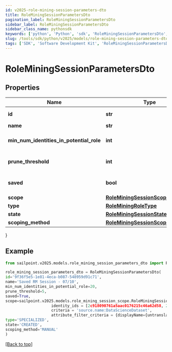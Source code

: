 ```yaml
---
id: v2025-role-mining-session-parameters-dto
title: RoleMiningSessionParametersDto
pagination_label: RoleMiningSessionParametersDto
sidebar_label: RoleMiningSessionParametersDto
sidebar_class_name: pythonsdk
keywords: ['python', 'Python', 'sdk', 'RoleMiningSessionParametersDto', 'V2025RoleMiningSessionParametersDto'] 
slug: /tools/sdk/python/v2025/models/role-mining-session-parameters-dto
tags: ['SDK', 'Software Development Kit', 'RoleMiningSessionParametersDto', 'V2025RoleMiningSessionParametersDto']
---
```


# RoleMiningSessionParametersDto


## Properties

Name | Type | Description | Notes
------------ | ------------- | ------------- | -------------
**id** | **str** | The ID of the role mining session | [optional] 
**name** | **str** | The session's saved name | [optional] 
**min_num_identities_in_potential_role** | **int** | Minimum number of identities in a potential role | [optional] 
**prune_threshold** | **int** | The prune threshold to be used or null to calculate prescribedPruneThreshold | [optional] 
**saved** | **bool** | The session's saved status | [optional] [default to True]
**scope** | [**RoleMiningSessionScope**](role-mining-session-scope) |  | [optional] 
**type** | [**RoleMiningRoleType**](role-mining-role-type) |  | [optional] 
**state** | [**RoleMiningSessionState**](role-mining-session-state) |  | [optional] 
**scoping_method** | [**RoleMiningSessionScopingMethod**](role-mining-session-scoping-method) |  | [optional] 
}

## Example

```python
from sailpoint.v2025.models.role_mining_session_parameters_dto import RoleMiningSessionParametersDto

role_mining_session_parameters_dto = RoleMiningSessionParametersDto(
id='9f36f5e5-1e81-4eca-b087-548959d91c71',
name='Saved RM Session - 07/10',
min_num_identities_in_potential_role=20,
prune_threshold=5,
saved=True,
scope=sailpoint.v2025.models.role_mining_session_scope.RoleMiningSessionScope(
                    identity_ids = [2c918090761a5aac0176215c46a62d58, 2c918090761a5aac01722015c46a62d42], 
                    criteria = 'source.name:DataScienceDataset', 
                    attribute_filter_criteria = {displayName={untranslated=Location: Miami}, ariaLabel={untranslated=Location: Miami}, data={displayName={translateKey=IDN.IDENTITY_ATTRIBUTES.LOCATION}, name=location, operator=EQUALS, values=[Miami]}}, ),
type='SPECIALIZED',
state='CREATED',
scoping_method='MANUAL'
)

```
[[Back to top]](#) 

